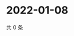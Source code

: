 # 2022-01-08

共 0 条

<!-- BEGIN WEIBO -->
<!-- 最后更新时间 Sat Jan 08 2022 00:13:48 GMT+0800 (China Standard Time) -->

<!-- END WEIBO -->
